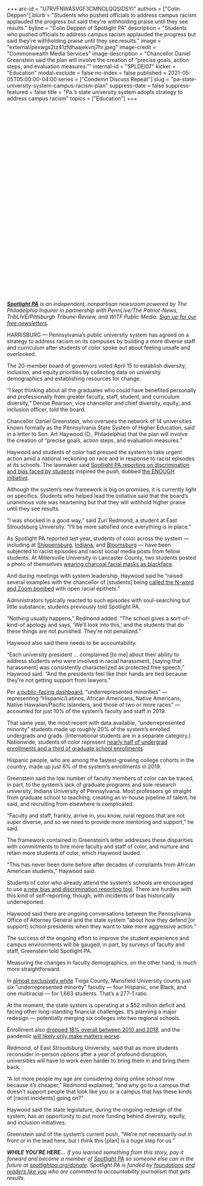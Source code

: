 +++
arc-id = "U7RVFNWASVGF3CMNOLQQSIDSYI"
authors = ["Colin Deppen"]
blurb = "Students who pushed officials to address campus racism applauded the progress but said they're withholding praise until they see results."
byline = "Colin Deppen of Spotlight PA"
description = "Students who pushed officials to address campus racism applauded the progress but said they're withholding praise until they see results."
image = "external/pexwgs2tz41zfdhaajekvnj7hr.jpeg"
image-credit = "Commonwealth Media Services"
image-description = "Chancellor Daniel Greenstein said the plan will involve the creation of “precise goals, action steps, and evaluation measures.”"
internal-id = "SPLDEI07"
kicker = "Education"
modal-exclude = false
no-index = false
published = 2021-05-05T05:00:00-04:00
series = ["Condemn Discuss Repeat"]
slug = "pa-state-university-system-campus-racism-plan"
suppress-date = false
suppress-featured = false
title = "Pa.’s state university system adopts strategy to address campus racism"
topics = ["Education"]
+++

<div data-tf-widget="ZT08qPSK" data-tf-opacity="100" data-tf-iframe-props="title=SPL News Quiz Week 1 - Jan. 20" data-tf-transitive-search-params data-tf-auto-focus style="width:100%;height:500px;"></div><script src="//embed.typeform.com/next/embed.js"></script>

<a href="https://www.spotlightpa.org/"><i><b>Spotlight PA</b></i></a><i> is an independent, nonpartisan newsroom powered by The Philadelphia Inquirer in partnership with PennLive/The Patriot-News, TribLIVE/Pittsburgh Tribune-Review, and WITF Public Media. </i><a href="https://www.spotlightpa.org/newsletters"><i>Sign up for our free newsletters</i></a><i>.</i>

HARRISBURG — Pennsylvania’s public university system has agreed on a strategy to address racism on its campuses by building a more diverse staff and curriculum after students of color spoke out about feeling unsafe and overlooked.

The 20-member board of governors voted April 15 to establish diversity, inclusion, and equity priorities by collecting data on university demographics and establishing resources for change.

“I kept thinking about all the graduates who could have benefited personally and professionally from greater faculty, staff, student, and curriculum diversity,” Denise Pearson, vice chancellor and chief diversity, equity, and inclusion officer, told the board.

<script src="https://www.spotlightpa.org/embed.js" async></script><div data-spl-embed-version="1" data-spl-src="https://www.spotlightpa.org/embeds/newsletter/"></div>

Chancellor Daniel Greenstein, who oversees the network of 14 universities known formally as the Pennsylvania State System of Higher Education, said in a letter to Sen. Art Haywood (D., Philadelphia) that the plan will involve the creation of “precise goals, action steps, and evaluation measures.”

Haywood and students of color had pressed the system to take urgent action amid a national reckoning on race and in response to racist episodes at its schools. The lawmaker said <a href="https://www.spotlightpa.org/series/condemn-discuss-repeat/">Spotlight PA reporting on discrimination and bias faced by students</a> inspired the push, dubbed <a href="http://www.senatorhaywood.com/senator-haywood-responds-to-passhe-board-meeting">the ENOUGH initiative</a>.

Although the system’s new framework is big on promises, it is currently light on specifics. Students who helped lead the initiative said that the board’s unanimous vote was heartening but that they will withhold higher praise until they see results.

“I was shocked in a good way,” said Zuri Redmond, a student at East Stroudsburg University. “I’ll be more satisfied once everything is in place.”

As Spotlight PA reported last year, students of color across the system — including at <a href="https://www.pennlive.com/news/2016/10/shippensburg.html">Shippensburg</a>, <a href="https://www.wtae.com/article/iup-investigating-racist-photo-making-round-on-social-media-1/7475975">Indiana</a>, and <a href="https://www.wnep.com/article/news/local/columbia-county/bloomsburg-students-protest-racist-attitudes-on-social-media/523-1e1554c0-c9d7-4049-9c99-b89be8647c88">Bloomsburg</a> — have been subjected to racist episodes and racist social media posts from fellow students. At Millersville University in Lancaster County, two students posted a photo of themselves <a href="http://lancasteronline.com/news/local/millersville-university-investigates-racially-insensitive-photo-posted-on-snapchat/article_0b8d3fc2-004a-11e7-81bc-4f06d1a16833.html">wearing charcoal facial masks as blackface</a>.

And during meetings with system leadership, Haywood said he “raised several examples with the chancellor of [students] being <a href="http://pasenate.com/senator-haywood-highlights-harassment-of-black-students-at-passhe-schools-questions-chancellor-in-senate-hearing/">called the N-word and Zoom bombed</a> with open racial epithets.”

Administrators typically reacted to such episodes with soul-searching but little substance, students previously told Spotlight PA.

“Nothing usually happens,” Redmond added. “The school gives a sort-of-kind-of apology and says, ‘We’ll look into this,’ and the students that do these things are not punished. They’re not penalized.”

Haywood also said there needs to be accountability.

“Each university president … complained [to me] about their ability to address students who were involved in racial harassment, [saying that harassment] was consistently characterized as protected free speech,” Haywood said. “And the presidents feel like their hands are tied because they’re not getting support from lawyers.”

Per <a href="https://web.archive.org/20210507171601/https://viz.passhe.edu/t/Public/views/DiversityEquityInclusion/DiversityEquityInclusion?:showAppBanner=false&:display_count=n&:showVizHome=n&:origin=viz_share_link&:isGuestRedirectFromVizportal=y&:embed=y">a public-facing dashboard</a>, “underrepresented minorities” — representing “Hispanic/Latinos, African Americans, Native Americans, Native Hawaiian/Pacific Islanders, and those of two or more races” — accounted for just 10% of the system’s faculty and staff in 2019.

<div id="vis-chart-passhe-students--container"></div>
<script src="https://pym.nprapps.org/pym.v1.min.js"></script>
<script>new pym.Parent("vis-chart-passhe-students--container", "https://interactives.data.spotlightpa.org/2020/vis-chart-passhe-students/", {});</script>

That same year, the most recent with data available, “underrepresented minority” students made up roughly 20% of the system’s enrolled undergrads and grads. (International students are in a separate category.) Nationwide, students of color represent <a href="https://www.aacu.org/aacu-news/newsletter/2019/march/facts-figures">nearly half of undergrad enrollments and a third of graduate school enrollments</a>.

Hispanic people, who are among the fastest-growing college cohorts in the country, made up just 6% of the system’s enrollments in 2019.

Greenstein said the low number of faculty members of color can be traced, in part, to the system’s lack of graduate programs and sole research university, Indiana University of Pennsylvania. Most professors go straight from graduate school to teaching, creating an in-house pipeline of talent, he said, and recruiting from elsewhere is complicated.

“Faculty and staff, frankly, arrive in, you know, rural regions that are not super diverse, and so we need to provide more mentoring and support,” he said.

The framework contained in Greenstein’s letter addresses these disparities with commitments to hire more faculty and staff of color, and nurture and retain more students of color, which Haywood lauded.

“This has never been done before after decades of complaints from African American students,” Haywood said.

Students of color who already attend the system’s schools are encouraged to use <a href="https://web.archive.org/20210505215157/https://www.passhe.edu/inside/BOG/IE/Pages/Bias-and-Discrimination-Reporting.aspx">a new bias and discrimination reporting tool</a>. There are hurdles with this kind of self-reporting, though, with incidents of bias historically underreported.

Haywood said there are ongoing conversations between the Pennsylvania Office of Attorney General and the state system “about how they defend [or support] school presidents when they want to take more aggressive action.”

The success of the ongoing effort to improve the student experience and campus environments will be gauged, in part, by surveys of faculty and staff, Greenstein told Spotlight PA.

Measuring the changes in faculty demographics, on the other hand, is much more straightforward.

In <a href="https://www.census.gov/quickfacts/fact/table/tiogacountypennsylvania/BZA115219">almost exclusively white</a> Tioga County, Mansfield University counts just six “underrepresented minority” faculty — four Hispanic, one Black, and one multiracial — for 1,663 students. That’s a 277-1 ratio.

At the moment, the state system is operating at a $52 million deficit and facing other long-standing financial challenges. It’s planning a major redesign — potentially merging six colleges into two regional schools.

Enrollment also <a href="https://whyy.org/articles/pa-public-universities-treading-water-with-declining-enrollment-higher-than-average-tuition/">dropped 18% overall between 2010 and 2018</a>, and the pandemic <a href="https://www.cnbc.com/2021/04/16/college-enrollment-sank-due-to-the-covid-pandemic.html">will likely only make matters worse</a>.

<script src="https://www.spotlightpa.org/embed.js" async></script><div data-spl-embed-version="1" data-spl-src="https://www.spotlightpa.org/embeds/donate/?teaser_text=If%20you%20learned%20something%2C%20pay%20it%20forward%20and%20become%20a%20member%20of%20Spotlight%20PA%20so%20someone%20else%20can%20in%20the%20future.%20%3Cb%3EFor%20a%20limited%20time%20only%2C%20all%20contributions%20will%20be%20matched%20dollar-for-dollar%20up%20to%20%2415%2C000.%3C%2Fb%3E"></div>

Redmond, of East Stroudsburg University, said that as more students reconsider in-person options after a year of profound disruption, universities will have to work even harder to bring them in and bring them back.

“A lot more people my age are considering doing online school now because it’s cheaper,” Redmond explained, “and why go to a campus that doesn’t support people that look like you or a campus that has these kinds of [racist incidents] going on?”

Haywood said the state legislature, during the ongoing redesign of the system, has an opportunity to put more funding behind diversity, equity, and inclusion initiatives.

Greenstein said of the system’s current push, “We’re not necessarily out in front or in the lead here, but I think this [plan] is a huge step for us.”

<i><b>WHILE YOU’RE HERE...</b></i><i> If you learned something from this story, pay it forward and become a member of </i><a href="https://www.spotlightpa.org/"><i>Spotlight PA</i></a><i> so someone else can in the future at </i><a href="https://www.spotlightpa.org/donate"><i>spotlightpa.org/donate</i></a><i>. Spotlight PA is funded by</i><a href="https://www.spotlightpa.org/support"><i> foundations</i></a><i> </i><a href="https://www.spotlightpa.org/support"><i>and readers like you</i></a><i> who are committed to accountability journalism that gets results.</i>
